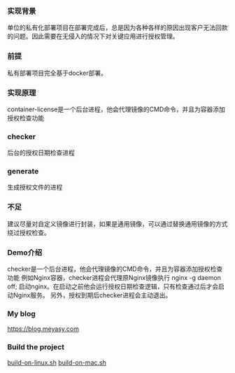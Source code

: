 ### 实现背景
  单位的私有化部署项目在部署完成后，总是因为各种各样的原因出现客户无法回款的问题。因此需要在无侵入的情况下对关键应用进行授权管理。
### 前提
  私有部署项目完全基于docker部署。
### 实现原理
  container-license是一个后台进程，他会代理镜像的CMD命令，并且为容器添加授权检查功能
### checker
  后台的授权日期检查进程
### generate
  生成授权文件的进程
### 不足
  建议尽量对自定义镜像进行封装，如果是通用镜像，可以通过替换通用镜像的方式绕过授权检查。
### Demo介绍
checker是一个后台进程，他会代理镜像的CMD命令，并且为容器添加授权检查功能 例如Nginx容器，checker进程会代理原Nginx镜像执行 nginx -g daemon off; 启动nginx。在启动之前他会运行授权日期检查逻辑，只有检查通过后才会启动Nginx服务。 另外，授权到期后checker进程会主动退出。
### My blog
  https://blog.meyasy.com 
### Build the project
[build-on-linux.sh](build-on-linux.sh) 
[build-on-mac.sh](build-on-mac.sh)